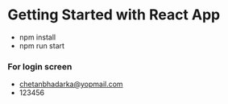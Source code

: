 # Getting Started with React App

- npm install
- npm run start

### For login screen

- chetanbhadarka@yopmail.com
- 123456